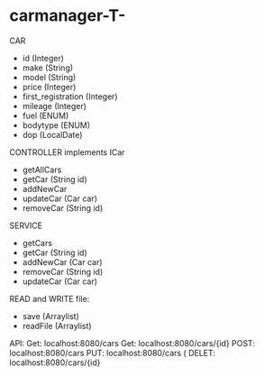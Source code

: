 # carmanager-T-
CAR
 - id (Integer)
 - make (String)
 - model (String)
 - price (Integer)
 - first_registration (Integer)
 - mileage (Integer)
 - fuel (ENUM)
 - bodytype (ENUM)
 - dop (LocalDate)
 
CONTROLLER implements ICar
 - getAllCars
 - getCar (String id)
 - addNewCar
 - updateCar (Car car)
 - removeCar (String id)

SERVICE
 - getCars
 - getCar (String id)
 - addNewCar (Car car)
 - removeCar (String id)
 - updateCar (Car car)

READ and WRITE file:
 - save (Arraylist<Car>)
 - readFile (Arraylist<Car>)
 
 API: 
Get: localhost:8080/cars
Get: localhost:8080/cars/{id}
POST: localhost:8080/cars
PUT: localhost:8080/cars  (
DELET: localhost:8080/cars/{id}
